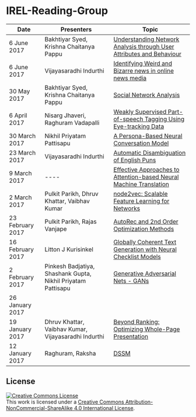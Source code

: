 # IREL-Reading-Group

|Date|Presenters|Topic   | 
|---|---|---| 
|6 June 2017| Bakhtiyar Syed, Krishna Chaitanya Pappu|[Understanding Network Analysis through User Attributes and Behaviour](./Social%20Network%20Analysis/Social%20Network%20Structure.pptx)| 
|6 June 2017|Vijayasaradhi Indurthi|[Identifying Weird and Bizarre news in online news media](./Identifying%20Weird%20and%20Bizarre)| 
|30 May 2017| Bakhtiyar Syed, Krishna Chaitanya Pappu|[Social Network Analysis](./Social%20Network%20Analysis/SNAStructurePresentation1.pptx)| 
|6 April 2017|Nisarg Jhaveri, Raghuram Vadapalli|[Weakly Supervised Part-of-speech Tagging Using Eye-tracking Data](https://www.aclweb.org/anthology/P/P16/P16-2094.pdf)| 
|30 March 2017|Nikhil Priyatam Pattisapu |[A Persona-Based Neural Conversation Model](./A%20Persona-Based%20Neural%20Conversation%20Model)| 
|23 March 2017|Vijayasaradhi Indurthi |[Automatic Disambiguation of English Puns](./Automatic%20Disambiguation%20of%20Puns)| 
|9 March 2017|----|[Effective Approaches to Attention-based Neural Machine Translation](./Effective_Approaches_to_Attention_based_Neural_Machine_Translation) | 
|2 March 2017|Pulkit Parikh, Dhruv Khattar, Vaibhav Kumar|[node2vec: Scalable Feature Learning for Networks](./Beyond%20Ranking:%20Optimizing%20Whole-Page%20Presentation)| 
|23 February 2017|Pulkit Parikh, Rajas Vanjape|[AutoRec and 2nd Order Optimization Methods](./AutoRec%20and%202nd%20Order%20Optimization%20Methods)| 
|16 February 2017|Litton J Kurisinkel|[Globally Coherent Text Generation with Neural Checklist Models](./Globally%20Coherent%20Text%20Generation%20with%20Neural%20Checklist%20Models)| 
|2 February 2017|Pinkesh Badjatiya, Shashank Gupta, Nikhil Priyatam Pattisapu|[Generative Adversarial Nets - GANs](./Generative%20Adversarial%20Nets%20-%20GANs)| 
|26 January 2017|   |   | 
|19 January 2017|Dhruv Khattar, Vaibhav Kumar, Vijayasaradhi Indurthi|[Beyond Ranking: Optimizing Whole-Page Presentation](./Beyond%20Ranking:%20Optimizing%20Whole-Page%20Presentation)| 
|12 January 2017|Raghuram, Raksha|[DSSM](./DSSM)| 

## License
<a rel="license" href="http://creativecommons.org/licenses/by-nc-sa/4.0/"><img alt="Creative Commons License" style="border-width:0" src="https://i.creativecommons.org/l/by-nc-sa/4.0/88x31.png" /></a><br />This work is licensed under a <a rel="license" href="http://creativecommons.org/licenses/by-nc-sa/4.0/">Creative Commons Attribution-NonCommercial-ShareAlike 4.0 International License</a>.
